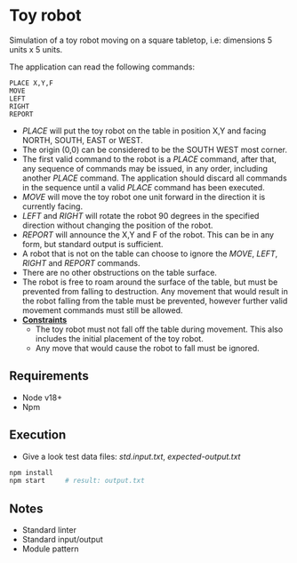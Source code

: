 # Toy robot
Simulation of a toy robot moving on a square tabletop, i.e: dimensions 5 units x 5 units.

The application can read the following commands:
```
PLACE X,Y,F
MOVE
LEFT
RIGHT
REPORT
```
- *PLACE* will put the toy robot on the table in position X,Y and facing NORTH, SOUTH, EAST or WEST.
- The origin (0,0) can be considered to be the SOUTH WEST most corner.
- The first valid command to the robot is a *PLACE* command, after that, any sequence of commands may be issued, in any order, including another *PLACE* command. The application should discard all commands in the sequence until a
valid *PLACE* command has been executed.
- *MOVE* will move the toy robot one unit forward in the direction it is currently facing.
- *LEFT* and *RIGHT* will rotate the robot 90 degrees in the specified direction without changing the position of the robot.
- *REPORT* will announce the X,Y and F of the robot. This can be in any form, but standard output is sufficient.
- A robot that is not on the table can choose to ignore the *MOVE*, *LEFT*, *RIGHT* and *REPORT* commands.
- There are no other obstructions on the table surface.
- The robot is free to roam around the surface of the table, but must be prevented from falling to destruction. Any movement that would result in the robot falling from the table must be prevented, however further valid movement commands must still be allowed.
- <ins>**Constraints**</ins>
  - The toy robot must not fall off the table during movement. This also includes the initial placement of the toy robot.
  - Any move that would cause the robot to fall must be ignored.

## Requirements
- Node v18+
- Npm

## Execution
- Give a look test data files: *std.input.txt*, *expected-output.txt*
```bash
npm install
npm start     # result: output.txt
```

## Notes
- Standard linter
- Standard input/output
- Module pattern